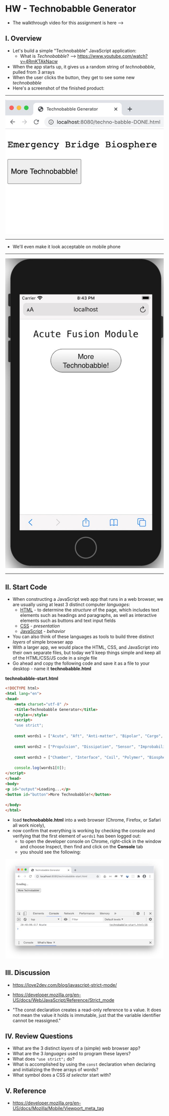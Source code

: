 # HW - Technobabble Generator

- The walkthrough video for this assignment is here --> 

## I. Overview

- Let's build a simple "Technobabble" JavaScript application:
  - What is *Technobabble*? --> https://www.youtube.com/watch?v=4RmKTAkNacw
- When the app starts up, it gives us a random string of *technobabble*, pulled from 3 arrays
- When the user clicks the button, they get to see some new *technobabble*
- Here's a screenshot of the finished product:

<hr>

![screenshot](./_images/_technobabble/HW-technobabble-1.jpg)

<hr>

- We'll even make it look acceptable on mobile phone

<hr>

![screenshot](./_images/_technobabble/HW-technobabble-2.jpg)

<hr>

## II. Start Code

- When constructing a JavaScript web app that runs in a web browser, we are usually using at least 3 distinct computer *languages*:
  - [HTML](https://developer.mozilla.org/en-US/docs/Web/HTML) - to determine the *structure* of the page, which includes text elements such as headings and paragraphs, as well as interactive elements such as buttons and text input fields
  - [CSS](https://developer.mozilla.org/en-US/docs/Web/CSS) - *presentation*
  - [JavaScript](https://developer.mozilla.org/en-US/docs/Web/JavaScript) - *behavior*
- You can also think of these languages as tools to build three distinct *layers* of simple browser app
- With a larger app, we would place the HTML, CSS, and JavaScript into their own separate files, but today we'll keep things simple and keep all of the HTML/CSS/JS code in a single file 
- Go ahead and copy the following code and save it as a file to your desktop - name it **technobabble.html** 
  

**technobabble-start.html**
```html
<!DOCTYPE html>
<html lang="en">
<head>
	<meta charset="utf-8" />
	<title>Technobabble Generator</title>
	<style></style>
	<script>
	"use strict";
	
	const words1 = ["Acute", "Aft", "Anti-matter", "Bipolar", "Cargo", "Command", "Communication", "Computer", "Deuterium", "Dorsal", "Emergency", "Engineering", "Environmental", "Flight", "Fore", "Guidance", "Heat", "Impulse", "Increased", "Inertial", "Infinite", "Ionizing", "Isolinear", "Lateral", "Linear", "Matter", "Medical", "Navigational", "Optical", "Optimal", "Optional", "Personal", "Personnel", "Phased", "Reduced", "Science", "Ship's", "Shuttlecraft", "Structural", "Subspace", "Transporter", "Ventral"];
	
	const words2 = ["Propulsion", "Dissipation", "Sensor", "Improbability", "Buffer", "Graviton", "Replicator", "Matter", "Anti-matter", "Organic", "Power", "Silicon", "Holographic", "Transient", "Integrity", "Plasma", "Fusion", "Control", "Access", "Auto", "Destruct", "Isolinear", "Transwarp", "Energy", "Medical", "Environmental", "Coil", "Impulse", "Warp", "Phaser", "Operating", "Photon", "Deflector", "Integrity", "Control", "Bridge", "Dampening", "Display", "Beam", "Quantum", "Baseline", "Input"];
	
	const words3 = ["Chamber", "Interface", "Coil", "Polymer", "Biosphere", "Platform", "Thruster", "Deflector", "Replicator", "Tricorder", "Operation", "Array", "Matrix", "Grid", "Sensor", "Mode", "Panel", "Storage", "Conduit", "Pod", "Hatch", "Regulator", "Display", "Inverter", "Spectrum", "Generator", "Cloud", "Field", "Terminal", "Module", "Procedure", "System", "Diagnostic", "Device", "Beam", "Probe", "Bank", "Tie-In", "Facility", "Bay", "Indicator", "Cell"];

	console.log(words1[0]);
</script>
</head>
<body>
<p id="output">Loading...</p>
<button id="button">More Technobabble!</button>
	
</body>
</html>
```
 
- load **technobabble.html** into a web browser (Chrome, Firefox, or Safari all work nicely), 
- now confirm that everything is working by checking the console and verifying that the first element of `words1` has been logged out:
  - to open the developer console on Chrome, right-click in the window and choose Inspect, then find and click on the **Console** tab
  - you should see the following:

![screenshot](./_images/_technobabble/HW-technobabble-3.jpg)

## III. Discussion

- https://love2dev.com/blog/javascript-strict-mode/
- https://developer.mozilla.org/en-US/docs/Web/JavaScript/Reference/Strict_mode

- "The const declaration creates a read-only reference to a value. It does not mean the value it holds is immutable, just that the variable identifier cannot be reassigned."

## IV. Review Questions

- What are the 3 distinct *layers* of a (simple) web browser app?
- What are the 3 *languages* used to program these layers?
- What does `"use strict";` do?
- What is accomplished by using the `const` declaration when declaring and initializing the three arrays of words?
- What symbol does a CSS *id selector* start with?

## V. Reference
- https://developer.mozilla.org/en-US/docs/Mozilla/Mobile/Viewport_meta_tag
